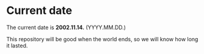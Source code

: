 # Current date

The current date is **2002.11.14.** (YYYY.MM.DD.)

This repository will be good when the world ends, so we will know how long it lasted.